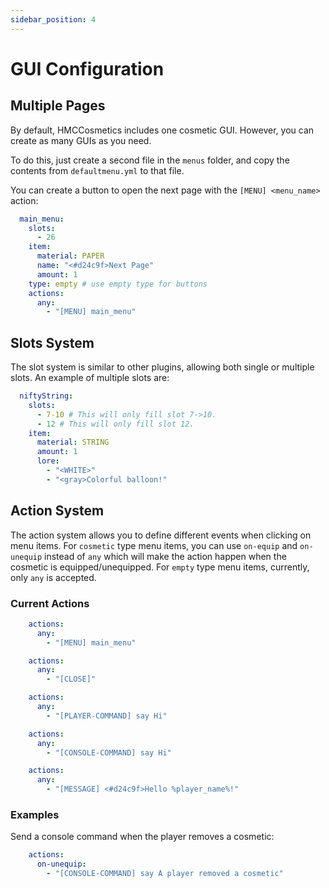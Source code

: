 ```yaml
---
sidebar_position: 4
---
```


# GUI Configuration

## Multiple Pages

By default, HMCCosmetics includes one cosmetic GUI. However, you can create as many GUIs as you need.

To do this, just create a second file in the `menus` folder, and copy the contents from `defaultmenu.yml` to that file.

You can create a button to open the next page with the `[MENU] <menu_name>` action:

```yaml
  main_menu:
    slots:
      - 26
    item:
      material: PAPER
      name: "<#d24c9f>Next Page"
      amount: 1
    type: empty # use empty type for buttons
    actions:
      any:
        - "[MENU] main_menu"
```

## Slots System

The slot system is similar to other plugins, allowing both single or multiple slots. An example of multiple slots are:

```yaml
  niftyString:
    slots:
      - 7-10 # This will only fill slot 7->10. 
      - 12 # This will only fill slot 12. 
    item:
      material: STRING
      amount: 1
      lore:
        - "<WHITE>"
        - "<gray>Colorful balloon!"
```

## Action System

The action system allows you to define different events when clicking on menu items.
For `cosmetic` type menu items, you can use `on-equip` and `on-unequip` instead of `any` which will make the action happen when the cosmetic is equipped/unequipped.
For `empty` type menu items, currently, only `any` is accepted.

### Current Actions

```yaml
    actions:
      any:
        - "[MENU] main_menu"
```

```yaml
    actions:
      any:
        - "[CLOSE]"
```

```yaml
    actions:
      any:
        - "[PLAYER-COMMAND] say Hi"
```

```yaml
    actions:
      any:
        - "[CONSOLE-COMMAND] say Hi"
```

```yaml
    actions:
      any:
        - "[MESSAGE] <#d24c9f>Hello %player_name%!"
```

### Examples

Send a console command when the player removes a cosmetic:
```yaml
    actions:
      on-unequip:
        - "[CONSOLE-COMMAND] say A player removed a cosmetic"
```
